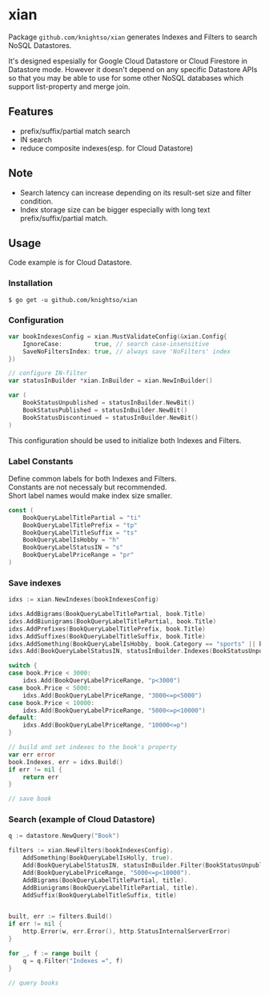 # xian

Package `github.com/knightso/xian` generates Indexes and Filters to search NoSQL Datastores.

It's designed espesially for Google Cloud Datastore or Cloud Firestore in Datastore mode. However it doesn't depend on any specific Datastore APIs so that you may be able to use for some other NoSQL databases which support list-property and merge join.

## Features

* prefix/suffix/partial match search
* IN search
* reduce composite indexes(esp. for Cloud Datastore)

## Note

* Search latency can increase depending on its result-set size and filter condition.
* Index storage size can be bigger especially with long text prefix/suffix/partial match.

## Usage

Code example is for Cloud Datastore.

### Installation

```
$ go get -u github.com/knightso/xian
```

### Configuration

```go
var bookIndexesConfig = xian.MustValidateConfig(&xian.Config{
	IgnoreCase:         true, // search case-insensitive
	SaveNoFiltersIndex: true, // always save 'NoFilters' index
})

// configure IN-filter
var statusInBuilder *xian.InBuilder = xian.NewInBuilder()

var (
    BookStatusUnpublished = statusInBuilder.NewBit()
    BookStatusPublished = statusInBuilder.NewBit()
    BookStatusDiscontinued = statusInBuilder.NewBit()
)
```

This configuration should be used to initialize both Indexes and Filters.

### Label Constants

Define common labels for both Indexes and Filters.  
Constants are not necessaly but recommended.  
Short label names would make index size smaller.

```go
const (
	BookQueryLabelTitlePartial = "ti"
	BookQueryLabelTitlePrefix = "tp"
	BookQueryLabelTitleSuffix = "ts"
	BookQueryLabelIsHobby = "h"
	BookQueryLabelStatusIN = "s"
	BookQueryLabelPriceRange = "pr"
)
```

### Save indexes

```go
idxs := xian.NewIndexes(bookIndexesConfig)

idxs.AddBigrams(BookQueryLabelTitlePartial, book.Title)
idxs.AddBiunigrams(BookQueryLabelTitlePartial, book.Title)
idxs.AddPrefixes(BookQueryLabelTitlePrefix, book.Title)
idxs.AddSuffixes(BookQueryLabelTitleSuffix, book.Title)
idxs.AddSomething(BookQueryLabelIsHobby, book.Category == "sports" || book.Category == "cooking")
idxs.Add(BookQueryLabelStatusIN, statusInBuilder.Indexes(BookStatusUnpublished)...)

switch {
case book.Price < 3000:
	idxs.Add(BookQueryLabelPriceRange, "p<3000")
case book.Price < 5000:
	idxs.Add(BookQueryLabelPriceRange, "3000<=p<5000")
case book.Price < 10000:
	idxs.Add(BookQueryLabelPriceRange, "5000<=p<10000")
default:
	idxs.Add(BookQueryLabelPriceRange, "10000<=p")
}

// build and set indexes to the book's property
var err error
book.Indexes, err = idxs.Build()
if err != nil {
	return err
}

// save book
```

### Search (example of Cloud Datastore)

```go
q := datastore.NewQuery("Book")

filters := xian.NewFilters(bookIndexesConfig).
    AddSomething(BookQueryLabelIsHolly, true).
    Add(BookQueryLabelStatusIN, statusInBuilder.Filter(BookStatusUnpublished, BookStatusPublished)).
    Add(BookQueryLabelPriceRange, "5000<=p<10000").
    AddBigrams(BookQueryLabelTitlePartial, title).
    AddBiunigrams(BookQueryLabelTitlePartial, title).
    AddSuffix(BookQueryLabelTitleSuffix, title)


built, err := filters.Build()
if err != nil {
    http.Error(w, err.Error(), http.StatusInternalServerError)
}

for _, f := range built {
    q = q.Filter("Indexes =", f)
}

// query books
```
